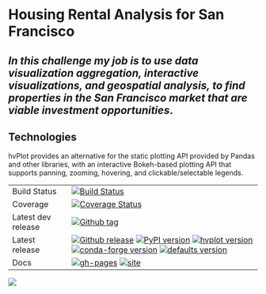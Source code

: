 # Housing Rental Analysis for San Francisco
*In this challenge my job is to use data visualization aggregation, interactive visualizations, and geospatial analysis, to find properties in the San Francisco market that are viable investment opportunities*.
---

## Technologies
hvPlot provides an alternative for the static plotting API provided by Pandas and other libraries, with an interactive Bokeh-based plotting API that supports panning, zooming, hovering, and clickable/selectable legends.

|    |    |
| --- | --- |
| Build Status | [![Build Status](https://github.com/holoviz/hvplot/workflows/tests/badge.svg)](https://github.com/holoviz/hvplot/actions?query=workflow%3Atests) |
| Coverage | [![Coverage Status](https://coveralls.io/repos/github/holoviz/hvplot/badge.svg?branch=master)](https://coveralls.io/github/holoviz/hvplot?branch=master) |
| Latest dev release | [![Github tag](https://img.shields.io/github/tag/holoviz/hvplot.svg?label=tag&colorB=11ccbb)](https://github.com/holoviz/hvplot/tags) |
| Latest release | [![Github release](https://img.shields.io/github/release/holoviz/hvplot.svg?label=tag&colorB=11ccbb)](https://github.com/holoviz/hvplot/releases) [![PyPI version](https://img.shields.io/pypi/v/hvplot.svg?colorB=cc77dd)](https://pypi.python.org/pypi/hvplot) [![hvplot version](https://img.shields.io/conda/v/pyviz/hvplot.svg?colorB=4488ff&style=flat)](https://anaconda.org/pyviz/hvplot) [![conda-forge version](https://img.shields.io/conda/v/conda-forge/hvplot.svg?label=conda%7Cconda-forge&colorB=4488ff)](https://anaconda.org/conda-forge/hvplot) [![defaults version](https://img.shields.io/conda/v/anaconda/hvplot.svg?label=conda%7Cdefaults&style=flat&colorB=4488ff)](https://anaconda.org/anaconda/hvplot) |
| Docs | [![gh-pages](https://img.shields.io/github/last-commit/holoviz/hvplot/gh-pages.svg)](https://github.com/holoviz/hvplot/tree/gh-pages) [![site](https://img.shields.io/website-up-down-green-red/http/hvplot.holoviz.org.svg)](http://hvplot.holoviz.org) |

![](https://www.bing.com/images/search?view=detailV2&ccid=Kb8awmhM&id=065C5C95C41F148F5D12E802EDED1A626856E38F&thid=OIP.Kb8awmhMO_qbliyz8VftwAHaFU&mediaurl=https%3A%2F%2Fhvplot.holoviz.org%2F_images%2Fcontourf.png&exph=778&expw=1082&q=hvplot+examples&simid=608034397626893097&ck=0FC15AA47F5BFB45E340D9ADE5F1299B&selectedindex=67&form=EX0023&adlt=demote&shtp=GetUrl&shid=40b8942f-6fb3-49e0-bc23-7bf92e3b806a&shtk=UmVmZXJlbmNlIEdhbGxlcnkg4oCUIGh2UGxvdCAwLjYuMCBkb2N1bWVudGF0aW9u&shdk=Rm91bmQgb24gQmluZyBmcm9tIGh2cGxvdC5ob2xvdml6Lm9yZw%3D%3D&shhk=ut83LHDMsL%2B5yNNngilX%2BKSRhG%2BKRpH2h0q2sgoTjeU%3D&shth=OSH.VbIAPcdlkTlNbz6QtPlZRQ)
